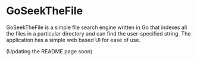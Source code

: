 # GoSeekTheFile

GoSeekTheFile is a simple file search engine written in Go that indexes all the files in a particular directory and can find the user-specified string. The application has a simple web based UI for ease of use.


(Updating the README page soon)
